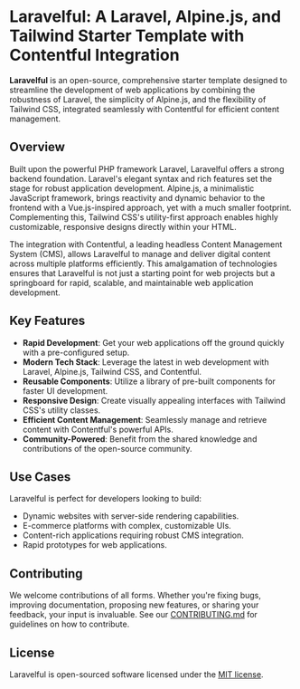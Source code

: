 # Laravelful: A Laravel, Alpine.js, and Tailwind Starter Template with Contentful Integration

**Laravelful** is an open-source, comprehensive starter template designed to streamline the development of web applications by combining the robustness of Laravel, the simplicity of Alpine.js, and the flexibility of Tailwind CSS, integrated seamlessly with Contentful for efficient content management.

## Overview

Built upon the powerful PHP framework Laravel, Laravelful offers a strong backend foundation. Laravel's elegant syntax and rich features set the stage for robust application development. Alpine.js, a minimalistic JavaScript framework, brings reactivity and dynamic behavior to the frontend with a Vue.js-inspired approach, yet with a much smaller footprint. Complementing this, Tailwind CSS's utility-first approach enables highly customizable, responsive designs directly within your HTML. 

The integration with Contentful, a leading headless Content Management System (CMS), allows Laravelful to manage and deliver digital content across multiple platforms efficiently. This amalgamation of technologies ensures that Laravelful is not just a starting point for web projects but a springboard for rapid, scalable, and maintainable web application development.

## Key Features

- **Rapid Development**: Get your web applications off the ground quickly with a pre-configured setup.
- **Modern Tech Stack**: Leverage the latest in web development with Laravel, Alpine.js, Tailwind CSS, and Contentful.
- **Reusable Components**: Utilize a library of pre-built components for faster UI development.
- **Responsive Design**: Create visually appealing interfaces with Tailwind CSS's utility classes.
- **Efficient Content Management**: Seamlessly manage and retrieve content with Contentful's powerful APIs.
- **Community-Powered**: Benefit from the shared knowledge and contributions of the open-source community.

## Use Cases

Laravelful is perfect for developers looking to build:

- Dynamic websites with server-side rendering capabilities.
- E-commerce platforms with complex, customizable UIs.
- Content-rich applications requiring robust CMS integration.
- Rapid prototypes for web applications.

## Contributing

We welcome contributions of all forms. Whether you're fixing bugs, improving documentation, proposing new features, or sharing your feedback, your input is invaluable. See our [CONTRIBUTING.md](link-to-contributing-file) for guidelines on how to contribute.

<!--
## Getting Started

Dive into Laravelful with our detailed documentation. Whether you're new to these technologies or an experienced developer, our guide will help you make the most out of this starter template.

[Quickstart Guide](link-to-quickstart-guide)

-->

## License

Laravelful is open-sourced software licensed under the [MIT license](https://github.com/one-shot-digital/Laravelful/blob/main/LICENSE).
